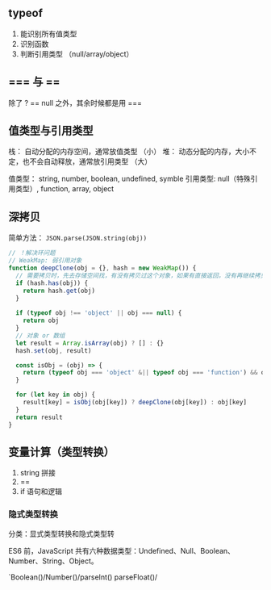## typeof
1. 能识别所有值类型
2. 识别函数
3. 判断引用类型 （null/array/object）

## === 与 ==
除了 ? == null 之外，其余时候都是用 ===


## 值类型与引用类型
栈： 自动分配的内存空间，通常放值类型 （小）
堆： 动态分配的内存，大小不定，也不会自动释放，通常放引用类型 （大）

值类型： string, number, boolean, undefined, symble
引用类型: null（特殊引用类型）, function, array, object

## 深拷贝

简单方法： `JSON.parse(JSON.string(obj))`

```js
// ！解决环问题
// WeakMap: 弱引用对象
function deepClone(obj = {}, hash = new WeakMap()) {
  // 需要拷贝时，先去存储空间找，有没有拷贝过这个对象，如果有直接返回，没有再继续拷贝 => 化解循环引用问题
  if (hash.has(obj)) {
    return hash.get(obj)
  }
  
  if (typeof obj !== 'object' || obj === null) {
    return obj
  }
  // 对象 or 数组
  let result = Array.isArray(obj) ? [] : {}
  hash.set(obj, result)

  const isObj = (obj) => {
    return (typeof obj === 'object' &|| typeof obj === 'function') && obj !== null
  }

  for (let key in obj) {
    result[key] = isObj(obj[key]) ? deepClone(obj[key]) : obj[key]
  }
  return result
}

```

## 变量计算（类型转换）

1. string 拼接
2. ==
3. if 语句和逻辑

### 隐式类型转换
分类：显式类型转换和隐式类型转

ES6 前，JavaScript 共有六种数据类型：Undefined、Null、Boolean、Number、String、Object。

`Boolean()/Number()/parseInt() parseFloat()/


